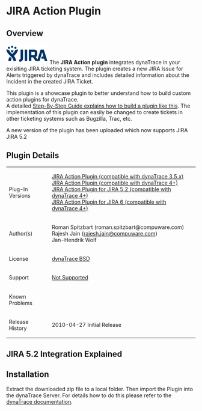 <html xmlns="http://www.w3.org/1999/xhtml">
<head>
    <title>JIRA Action Plugin</title>
    <meta http-equiv="Content-Type" content="text/html; charset=UTF-8"/>
    <meta http-equiv="X-UA-Compatible" content="IE=EmulateIE8" />
    <meta content="Scroll Wiki Publisher" name="generator"/>
    <link type="text/css" rel="stylesheet" href="css/blueprint/liquid.css" media="screen, projection"/>
    <link type="text/css" rel="stylesheet" href="css/blueprint/print.css" media="print"/>
    <link type="text/css" rel="stylesheet" href="css/content-style.css" media="screen, projection, print"/>
    <link type="text/css" rel="stylesheet" href="css/screen.css" media="screen, projection"/>
    <link type="text/css" rel="stylesheet" href="css/print.css" media="print"/>
</head>
<body>
                <h1>JIRA Action Plugin</h1>
    <div class="section-2"  id="27099341_JIRAActionPlugin-Overview"  >
        <h2>Overview</h2>
    <p>
            <img src="images_community/download/attachments/27099341/icon.png" alt="images_community/download/attachments/27099341/icon.png" class="confluence-embedded-image" />
        The <strong class=" ">JIRA Action plugin</strong> integrates dynaTrace in your exisiting JIRA ticketing system. The plugin creates a new JIRA Issue for Alerts triggered by dynaTrace and includes detailed information about the Incident in the created JIRA Ticket.    </p>
    <p>
This plugin is a showcase plugin to better understand how to build custom action plugins for dynaTrace.<br/>A detailed <a href="https://community/display/DOCDT42/Developing+a+User+Plugin">Step-By-Step Guide explains how to build a plugin like this</a>. The implementation of this plugin can easily be changed to create tickets in other ticketing systems such as Bugzilla, Trac, etc.    </p>
    <div class="confbox admonition admonition-info">
    <p>
A new version of the plugin has been uploaded which now supports JIRA JIRA 5.2    </p>
    </div>
    </div>
    <div class="section-2"  id="27099341_JIRAActionPlugin-PluginDetails"  >
        <h2>Plugin Details</h2>
    <div class="tablewrap">
        <table>
<thead class=" "></thead><tfoot class=" "></tfoot><tbody class=" ">    <tr>
            <td rowspan="1" colspan="1">
        <p>
Plug-In Versions    </p>
            </td>
                <td rowspan="1" colspan="1">
        <p>
<a href="attachments_27230256_1_JIRA___Create_Issue_Action_Plugin.zip">JIRA Action Plugin (compatible with dynaTrace 3.5.x)</a><br/><a href="attachments_53411883_1_JIRA__Create_Issue_Action_Plugin.jar">JIRA Action Plugin (compatible with dynaTrace 4+)</a><br/><a href="attachments_100237333_1_com.dynatrace.diagnostics.jira.CreateIssueActionPlugin_0.0.4.jar">JIRA Action Plugin for JIRA 5.2 (compatible with dynaTrace 4+)</a><br/><a href="attachments_170952485_1_com.dynatrace.diagnostics.jira.CreateIssueActionPlugin_0.0.9.jar">JIRA Action Plugin for JIRA 6 (compatible with dynaTrace 4+)</a>    </p>
            </td>
        </tr>
    <tr>
            <td rowspan="1" colspan="1">
        <p>
Author(s)    </p>
            </td>
                <td rowspan="1" colspan="1">
        <p>
Roman Spitzbart (roman.spitzbart@compuware.com)<br/>Rajesh Jain (<a href="mailto:rajesh.jain@compuware.com">rajesh.jain@compuware.com</a>)<br/>Jan-Hendrik Wolf    </p>
            </td>
        </tr>
    <tr>
            <td rowspan="1" colspan="1">
        <p>
License    </p>
            </td>
                <td rowspan="1" colspan="1">
        <p>
<a href="attachments_5275722_2_dynaTraceBSD.txt">dynaTrace BSD</a>    </p>
            </td>
        </tr>
    <tr>
            <td rowspan="1" colspan="1">
        <p>
Support    </p>
            </td>
                <td rowspan="1" colspan="1">
        <p>
<a href="https://community/display/DL/Support+Levels">Not Supported</a>    </p>
            </td>
        </tr>
    <tr>
            <td rowspan="1" colspan="1">
        <p>
Known Problems    </p>
            </td>
                <td rowspan="1" colspan="1">
        <p>
    </p>
            </td>
        </tr>
    <tr>
            <td rowspan="1" colspan="1">
        <p>
Release History    </p>
            </td>
                <td rowspan="1" colspan="1">
        <p>
2010-04-27 Initial Release    </p>
            </td>
        </tr>
</tbody>        </table>
            </div>
    </div>
    <div class="section-2"  id="27099341_JIRAActionPlugin-JIRA5.2IntegrationExplained"  >
        <h2>JIRA 5.2 Integration Explained</h2>
    </div>
    <div class="section-2"  id="27099341_JIRAActionPlugin-Installation"  >
        <h2>Installation</h2>
    <p>
Extract the downloaded zip file to a local folder. Then import the Plugin into the dynaTrace Server. For details how to do this please refer to the <a href="https://community/display/DOCDT42/Manage+and+Develop+User+Plugins">dynaTrace documentation</a>.    </p>
    </div>
            </div>
        </div>
        <div class="footer">
        </div>
    </div>
</body>
</html>
